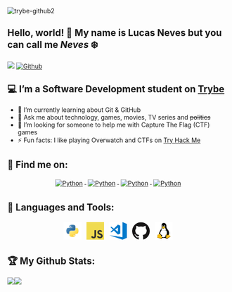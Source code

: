 ![trybe-github2](https://user-images.githubusercontent.com/70912502/99137895-78e98e00-260b-11eb-91c5-fe3ed3fdf60d.png)

## Hello, world! 👋 My name is Lucas Neves but you can call me *Neves* :snowflake:
<!--
**Qu4k3r/Qu4k3r** is a ✨ _special_ ✨ repository because its `README.md` (this file) appears on your GitHub profile.

Here are some ideas to get you started:

- 👯 I’m looking to collaborate on ...
- 🤔 I’m looking for help with ...
- 💬 Ask me about ...
- 📫 How to reach me: ...
- 😄 Pronouns: ...
- ⚡ Fun fact: ...
-->

![](https://visitor-badge.laobi.icu/badge?page_id=Qu4k3r.Qu4k3r) [![Github](https://img.shields.io/github/followers/Qu4k3r?label=Followers&logo=Github)](https://github.com/Qu4k3r)

## :computer: I’m a Software Development student on [Trybe](https://www.betrybe.com/)
* 🌱 I’m currently learning about Git & GitHub
* 💬 Ask me about technology, games, movies, TV series and ~~politics~~
* 🤔 I’m looking for someone to help me with Capture The Flag (CTF) games
* ⚡ Fun facts: I like playing Overwatch and CTFs on [Try Hack Me](https://tryhackme.com/p/qu4kr)

## :incoming_envelope: Find me on:
<!--
[<img align="left" alt="Qu4k3r | LinkedIn" width="40px" src="https://cdn.jsdelivr.net/npm/simple-icons@v3/icons/linkedin.svg" />][linkedin]
[<img align="left" alt="Qu4k3r | Mail" width="40px" src="https://cdn.jsdelivr.net/npm/simple-icons@v3/icons/gmail.svg" />][mail]
[linkedin]: https://linkedin.com/in/l-neves
[mail]: mailto:neves0007@gmail.com
-->

<p align="center">
 <a href="https://www.linkedin.com/in/l-neves" target="_blank" rel="noopener noreferrer"> <img src="https://cdn.jsdelivr.net/npm/simple-icons@v3/icons/linkedin.svg" alt="Python" height="40" style="vertical-align:top; margin:4px"> </a>
 <a href="mailto:neves0007@gmail.com"> <img src="https://cdn.jsdelivr.net/npm/simple-icons@v3/icons/gmail.svg" alt="Python" height="40" style="vertical-align:top; margin:4px"> </a> 
 <a href="https://www.instagram.com/_nevs_k/" target="_blank" rel="noopener noreferrer"> <img src="https://cdn.jsdelivr.net/npm/simple-icons@3.12.3/icons/instagram.svg" alt="Python" height="40" style="vertical-align:top; margin:4px"> </a>
 <a href="https://twitter.com/NevsKabuloso" target="_blank" rel="noopener noreferrer"> <img src="https://cdn.jsdelivr.net/npm/simple-icons@3.12.3/icons/twitter.svg" alt="Python" height="40" style="vertical-align:top; margin:4px"> </a>
</p>

## 🧰 Languages and Tools:
<p align="center">
 <img src="https://raw.githubusercontent.com/github/explore/80688e429a7d4ef2fca1e82350fe8e3517d3494d/topics/python/python.png" alt="Python" height="40" style="vertical-align:top; margin:4px">
 <img src="https://raw.githubusercontent.com/github/explore/80688e429a7d4ef2fca1e82350fe8e3517d3494d/topics/javascript/javascript.png" alt="Javascript" height="40" style="vertical-align:top; margin:4px">
 <img src="https://raw.githubusercontent.com/github/explore/80688e429a7d4ef2fca1e82350fe8e3517d3494d/topics/visual-studio-code/visual-studio-code.png" alt="VS Code" height="40" style="vertical-align:top; margin:4px">
 <img src="https://raw.githubusercontent.com/github/explore/78df643247d429f6cc873026c0622819ad797942/topics/github/github.png" alt="Github" height="40" style="vertical-align:top; margin:4px">
 <img src="https://raw.githubusercontent.com/github/explore/80688e429a7d4ef2fca1e82350fe8e3517d3494d/topics/linux/linux.png" alt="Linux" height="40" style="vertical-align:top; margin:4px" alt="Windows" height="40" style="vertical-align:top; margin:4px">
</p>

## :trophy: My Github Stats:
<!--
![GitHub stats](https://readme-stats-cfgj2cxdy.vercel.app/api?username=CharalambosIoannou&count_private=true&show_icons=true&theme=tokyonight)
![Top Langs](https://readme-stats-cfgj2cxdy.vercel.app/api/top-langs/?username=CharalambosIoannou&hide=php&theme=tokyonight)
-->

<div>
 <a href="https://readme-stats-cfgj2cxdy.vercel.app/api?username=Qu4k3r&count_private=true&show_icons=true&theme=tokyonight"> <img  align="left" src="https://readme-stats-cfgj2cxdy.vercel.app/api?username=Qu4k3r&count_private=true&show_icons=true&theme=tokyonight" /> </a>
 <a href="https://readme-stats-cfgj2cxdy.vercel.app/api/top-langs/?username=Qu4k3r&hide=php&theme=tokyonight"> <img align="left" src="https://readme-stats-cfgj2cxdy.vercel.app/api/top-langs/?username=Qu4k3r&hide=php&theme=tokyonight" /> </a>
</div>

